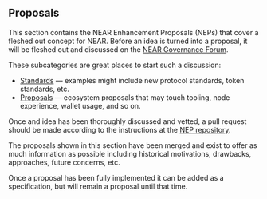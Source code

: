 ## Proposals

This section contains the NEAR Enhancement Proposals (NEPs) that cover a fleshed out concept for NEAR. Before an idea is turned into a proposal, it will be fleshed out and discussed on the [NEAR Governance Forum](https://gov.near.org).

These subcategories are great places to start such a discussion:

- [Standards](https://gov.near.org/c/dev/standards/29) — examples might include new protocol standards, token standards, etc.
- [Proposals](https://gov.near.org/c/dev/proposals/68) — ecosystem proposals that may touch tooling, node experience, wallet usage, and so on.

Once and idea has been thoroughly discussed and vetted, a pull request should be made according to the instructions at the [NEP repository](https://github.com/near/NEPs).

The proposals shown in this section have been merged and exist to offer as much information as possible including historical motivations, drawbacks, approaches, future concerns, etc.

Once a proposal has been fully implemented it can be added as a specification, but will remain a proposal until that time.